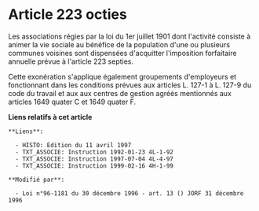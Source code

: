 # Article 223 octies

Les associations régies par la loi du 1er juillet 1901 dont l'activité consiste à animer la vie sociale au bénéfice de la
population d'une ou plusieurs communes voisines sont dispensées d'acquitter l'imposition forfaitaire annuelle prévue à
l'article 223 septies.

Cette exonération s'applique également groupements d'employeurs et fonctionnant dans les conditions prévues aux articles L.
127-1 à L. 127-9 du code du travail et aux aux centres de gestion agréés mentionnés aux articles 1649 quater C et 1649 quater
F.

**Liens relatifs à cet article**

	**Liens**:

	  - HISTO: Edition du 11 avril 1997
	  - TXT_ASSOCIE: Instruction 1992-01-23 4L-1-92
	  - TXT_ASSOCIE: Instruction 1997-07-04 4L-4-97
	  - TXT_ASSOCIE: Instruction 1999-02-16 4H-1-99

	**Modifié par**:

	  - Loi n°96-1181 du 30 décembre 1996 - art. 13 () JORF 31 décembre 1996
